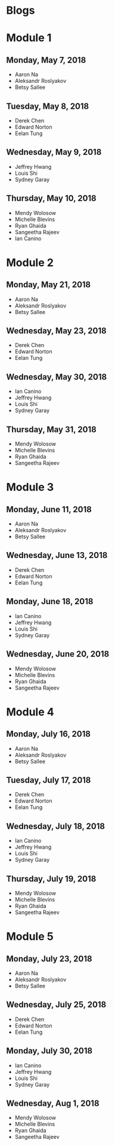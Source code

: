 # Blogs

# Module 1

## Monday, May 7, 2018

* Aaron Na
* Aleksandr Roslyakov
* Betsy Sallee

## Tuesday, May 8, 2018

* Derek Chen
* Edward Norton
* Eelan Tung

## Wednesday, May 9, 2018

* Jeffrey Hwang
* Louis Shi
* Sydney Garay

## Thursday, May 10, 2018

* Mendy Wolosow
* Michelle Blevins
* Ryan Ghaida
* Sangeetha Rajeev
* Ian Canino


# Module 2

## Monday, May 21, 2018

* Aaron Na
* Aleksandr Roslyakov
* Betsy Sallee

## Wednesday, May 23, 2018

* Derek Chen
* Edward Norton
* Eelan Tung

## Wednesday, May 30, 2018

* Ian Canino
* Jeffrey Hwang
* Louis Shi
* Sydney Garay

## Thursday, May 31, 2018

* Mendy Wolosow
* Michelle Blevins
* Ryan Ghaida
* Sangeetha Rajeev


# Module 3

## Monday, June 11, 2018

* Aaron Na
* Aleksandr Roslyakov
* Betsy Sallee

## Wednesday, June 13, 2018

* Derek Chen
* Edward Norton
* Eelan Tung

## Monday, June 18, 2018

* Ian Canino
* Jeffrey Hwang
* Louis Shi
* Sydney Garay

## Wednesday, June 20, 2018

* Mendy Wolosow
* Michelle Blevins
* Ryan Ghaida
* Sangeetha Rajeev


# Module 4

## Monday, July 16, 2018

* Aaron Na
* Aleksandr Roslyakov
* Betsy Sallee

## Tuesday, July 17, 2018

* Derek Chen
* Edward Norton
* Eelan Tung

## Wednesday, July 18, 2018

* Ian Canino
* Jeffrey Hwang
* Louis Shi
* Sydney Garay

## Thursday, July 19, 2018

* Mendy Wolosow
* Michelle Blevins
* Ryan Ghaida
* Sangeetha Rajeev


# Module 5

## Monday, July 23, 2018

* Aaron Na
* Aleksandr Roslyakov
* Betsy Sallee

## Wednesday, July 25, 2018

* Derek Chen
* Edward Norton
* Eelan Tung

## Monday, July 30, 2018

* Ian Canino
* Jeffrey Hwang
* Louis Shi
* Sydney Garay

## Wednesday, Aug 1, 2018

* Mendy Wolosow
* Michelle Blevins
* Ryan Ghaida
* Sangeetha Rajeev

